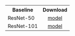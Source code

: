 <table><tbody>
<!-- START TABLE -->
<!-- TABLE HEADER -->
<th valign="bottom">Baseline</th>
<th valign="bottom">Download</th>
<!-- TABLE BODY -->
<!-- ROW: 1 -->
<tr><td align="left">ResNet-50</td>
<td align="center"><a href="https://download.pytorch.org/models/resnet50-11ad3fa6.pth">model</a></td>
</tr>
<!-- ROW: 2 -->
<tr><td align="left">ResNet-101</td>
<td align="center"><a href="https://download.pytorch.org/models/resnet101-cd907fc2.pth">model</a></td>
</tr>


</tbody></table>
